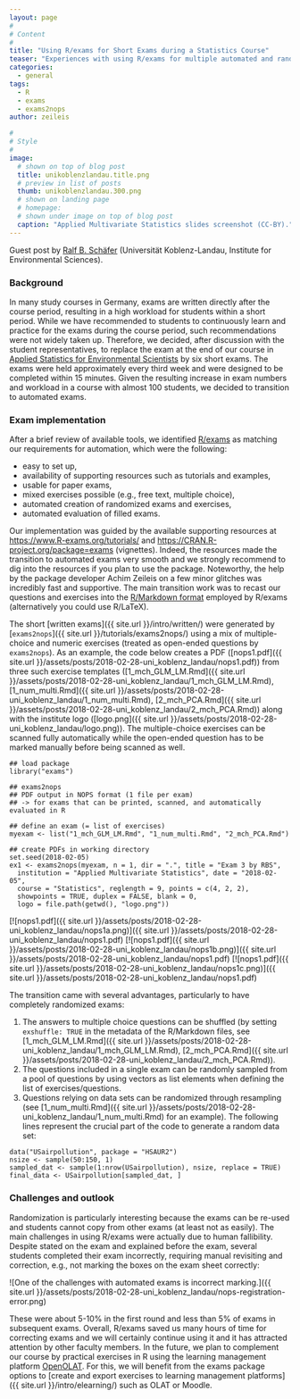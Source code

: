 ```yaml
---
layout: page
#
# Content
#
title: "Using R/exams for Short Exams during a Statistics Course"
teaser: "Experiences with using R/exams for multiple automated and randomized exams in an applied statistics course for environmental scientists at Universität Koblenz-Landau."
categories:
  - general
tags:
  - R
  - exams
  - exams2nops
author: zeileis

#
# Style
#
image:
  # shown on top of blog post
  title: unikoblenzlandau.title.png
  # preview in list of posts
  thumb: unikoblenzlandau.300.png
  # shown on landing page
  # homepage:
  # shown under image on top of blog post
  caption: "Applied Multivariate Statistics slides screenshot (CC-BY)."
---
```


Guest post by [Ralf B. Schäfer](https://www.uni-koblenz-landau.de/en/campus-landau/faculty7/environmental-sciences/landscape-ecology/staff/ralf-schaefer/ralf-schaefer) (Universität Koblenz-Landau, Institute for Environmental Sciences).

### Background

In many study courses in Germany, exams are written directly after the course period, resulting in a high workload for students within a short period. While we have recommended to students to continuously learn and practice for the exams during the course period, such recommendations were not widely taken up. Therefore, we decided, after discussion with the student representatives, to replace the exam at the end of our course in [Applied Statistics for Environmental Scientists](https://www.uni-koblenz-landau.de/en/campus-landau/faculty7/environmental-sciences/landscape-ecology/teaching/r-statistics) by six short exams. The exams were held approximately every third week and were designed to be completed within 15 minutes. Given the resulting increase in exam numbers and workload in a course with almost 100 students, we decided to transition to automated exams.

### Exam implementation

After a brief review of available tools, we identified [R/exams](https://www.R-exams.org) as matching our requirements for automation, which were the following:

 - easy to set up,
 - availability of supporting resources such as tutorials and examples,
 - usable for paper exams,
 - mixed exercises possible (e.g., free text, multiple choice),
 - automated creation of randomized exams and exercises,
 - automated evaluation of filled exams.

Our implementation was guided by the available supporting resources at <https://www.R-exams.org/tutorials/> and <https://CRAN.R-project.org/package=exams> (vignettes). Indeed, the resources made the transition to automated exams very smooth and we strongly recommend to dig into the resources if you plan to use the package. Noteworthy, the help by the package developer Achim Zeileis on a few minor glitches was incredibly fast and supportive.  The main transition work was to recast our questions and exercises into the [R/Markdown format](https://www.R-exams.org/tutorials/first_steps/) employed by R/exams (alternatively you could use R/LaTeX).

The short [written exams]({{ site.url }}/intro/written/) were generated by [`exams2nops`]({{ site.url }}/tutorials/exams2nops/) using a mix of multiple-choice and numeric exercises (treated as open-ended questions by `exams2nops`). As an example, the code below creates a PDF ([nops1.pdf]({{ site.url }}/assets/posts/2018-02-28-uni_koblenz_landau/nops1.pdf)) from three such exercise templates ([1_mch_GLM_LM.Rmd]({{ site.url }}/assets/posts/2018-02-28-uni_koblenz_landau/1_mch_GLM_LM.Rmd), [1_num_multi.Rmd]({{ site.url }}/assets/posts/2018-02-28-uni_koblenz_landau/1_num_multi.Rmd), [2_mch_PCA.Rmd]({{ site.url }}/assets/posts/2018-02-28-uni_koblenz_landau/2_mch_PCA.Rmd)) along with the institute logo ([logo.png]({{ site.url }}/assets/posts/2018-02-28-uni_koblenz_landau/logo.png)). The multiple-choice exercises can be scanned fully automatically while the open-ended question has to be marked manually before being scanned as well.

```{r}
## load package
library("exams")

## exams2nops
## PDF output in NOPS format (1 file per exam)
## -> for exams that can be printed, scanned, and automatically evaluated in R

## define an exam (= list of exercises)
myexam <- list("1_mch_GLM_LM.Rmd", "1_num_multi.Rmd", "2_mch_PCA.Rmd")

## create PDFs in working directory
set.seed(2018-02-05)
ex1 <- exams2nops(myexam, n = 1, dir = ".", title = "Exam 3 by RBS",
  institution = "Applied Multivariate Statistics", date = "2018-02-05",
  course = "Statistics", reglength = 9, points = c(4, 2, 2),
  showpoints = TRUE, duplex = FALSE, blank = 0,
  logo = file.path(getwd(), "logo.png"))
```

[![nops1.pdf]({{ site.url }}/assets/posts/2018-02-28-uni_koblenz_landau/nops1a.png)]({{ site.url }}/assets/posts/2018-02-28-uni_koblenz_landau/nops1.pdf)
[![nops1.pdf]({{ site.url }}/assets/posts/2018-02-28-uni_koblenz_landau/nops1b.png)]({{ site.url }}/assets/posts/2018-02-28-uni_koblenz_landau/nops1.pdf)
[![nops1.pdf]({{ site.url }}/assets/posts/2018-02-28-uni_koblenz_landau/nops1c.png)]({{ site.url }}/assets/posts/2018-02-28-uni_koblenz_landau/nops1.pdf)


The transition came with several advantages, particularly to have completely randomized exams:

 1. The answers to multiple choice questions can be shuffled (by setting `exshuffle: TRUE` in the metadata of the R/Markdown files, see [1_mch_GLM_LM.Rmd]({{ site.url }}/assets/posts/2018-02-28-uni_koblenz_landau/1_mch_GLM_LM.Rmd), [2_mch_PCA.Rmd]({{ site.url }}/assets/posts/2018-02-28-uni_koblenz_landau/2_mch_PCA.Rmd)).
 2. The questions included in a single exam can be randomly sampled from a pool of questions by using vectors as list elements when defining the list of exercises/questions.
 3. Questions relying on data sets can be randomized through resampling (see [1_num_multi.Rmd]({{ site.url }}/assets/posts/2018-02-28-uni_koblenz_landau/1_num_multi.Rmd) for an example). The following lines represent the crucial part of the code to generate a random data set:

```{r}
data("USairpollution", package = "HSAUR2")  
nsize <- sample(50:150, 1)  
sampled_dat <- sample(1:nrow(USairpollution), nsize, replace = TRUE)  
final_data <- USairpollution[sampled_dat, ]
```
    
### Challenges and outlook

Randomization is particularly interesting because the exams can be re-used and students cannot copy from other exams (at least not as easily). The main challenges in using R/exams were actually due to human fallibility. Despite stated on the exam and explained before the exam, several students completed their exam incorrectly, requiring manual revisiting and correction, e.g., not marking the boxes on the exam sheet correctly:

![One of the challenges with automated exams is incorrect marking.]({{ site.url }}/assets/posts/2018-02-28-uni_koblenz_landau/nops-registration-error.png)

These were about 5-10% in the first round and less than 5% of exams in subsequent exams. Overall, R/exams saved us many hours of time for correcting exams and we will certainly continue using it and it has attracted attention by other faculty members. In the future, we plan to complement our course by practical exercises in R using the learning management platform [OpenOLAT](https://www.openolat.com/). For this, we will benefit from the exams package options to [create and export exercises to learning management platforms]({{ site.url }}/intro/elearning/) such as OLAT or Moodle.
